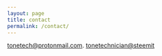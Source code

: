 ```yaml
---
layout: page
title: contact
permalink: /contact/
---
```


[tonetech@protonmail.com](mailto:tonetech@protonmail.com).
[tonetechnician@steemit](https://steemit.com/@tonetechnician)
